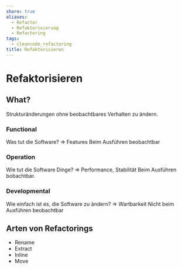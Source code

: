 ```yaml
---
share: true
aliases:
  - Refactor
  - Refaktorisierung
  - Refactoring
tags:
  - cleancode_refactoring
title: Refaktorisieren
---
```

# Refaktorisieren
## What?
Strukturänderungen ohne beobachtbares Verhalten zu ändern.

### Functional
Was tut die Software? => Features
Beim Ausführen beobachtbar
### Operation
Wie tut die Software Dinge? => Performance, Stabilität
Beim Ausführen bobachtbar.

### Developmental
Wie einfach ist es, die Software zu ändern? => Wartbarkeit
Nicht beim Ausführen beobachtbar


## Arten von Refactorings
- Rename
- Extract
- Inline
- Move